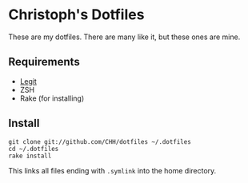 # Christoph's Dotfiles

These are my dotfiles. There are many like it, but these ones are mine.

## Requirements

 * [Legit][]
 * ZSH
 * Rake (for installing)

[legit]: http://www.git-legit.org/

## Install

    git clone git://github.com/CHH/dotfiles ~/.dotfiles
    cd ~/.dotfiles
    rake install

This links all files ending with `.symlink` into the home directory.

